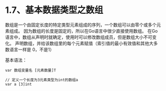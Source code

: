 # 1.7、基本数据类型之数组
数组是一个由固定长度的特定类型元素组成的序列，一个数组可以由零个或多个元素组成。
因为数组的长度是固定的，所以在Go语言中很少直接使用数组。
在Go语言中，数组从声明时就确定，使用时可以修改数组成员，但是数组大小不可变化。
声明数组，并给该数组里的每个元素赋值（索引值的最小有效值和其他大多数语言一样是 0，不是1）

基本语法：
```
var 数组变量名 [元素数量]T

// 定义一个长度为3元素类型为int的数组a
var a [3]int
```